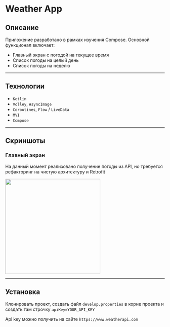 # Weather App

## Описание

Приложение разработано в рамках изучения Compose. Основной функционал включает:
- Главный экран с погодой на текущее время
- Список погоды на целый день
- Список погоды на неделю

---

## Технологии

- `Kotlin`
- `Volley`, `AsyncImage`
- `Coroutines`, `Flow` / `LiveData`
- `MVI`
- `Compose`

---

## Скриншоты

### Главный экран

На данный момент реализовано получение погоды из API, но требуется рефакторинг на чистую архитектуру и Retrofit

<img src="https://iili.io/FF1FZCl.png" width="300">

---

## Установка

Клонировать проект, создать файл `develop.properties` в корне проекта и создать там строчку `apiKey=YOUR_API_KEY`

Api key можно получить на сайте `https://www.weatherapi.com`
